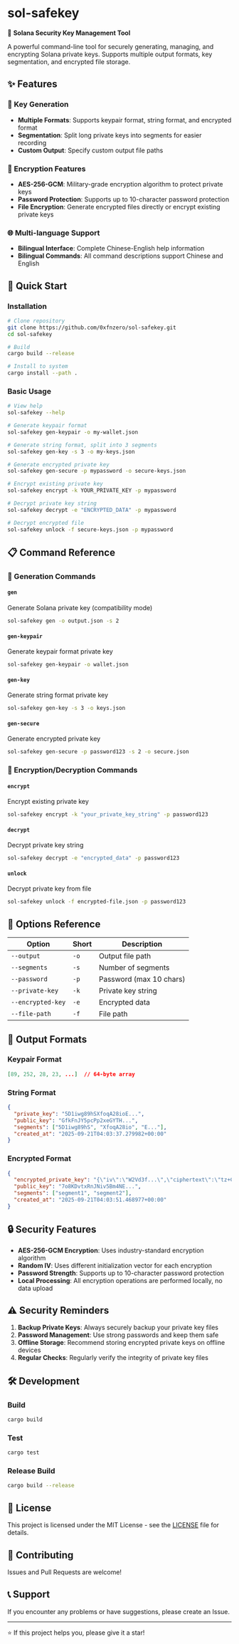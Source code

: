 # sol-safekey

🔧 **Solana Security Key Management Tool**

A powerful command-line tool for securely generating, managing, and encrypting Solana private keys. Supports multiple output formats, key segmentation, and encrypted file storage.

## ✨ Features

### 🔑 Key Generation
- **Multiple Formats**: Supports keypair format, string format, and encrypted format
- **Segmentation**: Split long private keys into segments for easier recording
- **Custom Output**: Specify custom output file paths

### 🔐 Encryption Features
- **AES-256-GCM**: Military-grade encryption algorithm to protect private keys
- **Password Protection**: Supports up to 10-character password protection
- **File Encryption**: Generate encrypted files directly or encrypt existing private keys

### 🌐 Multi-language Support
- **Bilingual Interface**: Complete Chinese-English help information
- **Bilingual Commands**: All command descriptions support Chinese and English

## 🚀 Quick Start

### Installation

```bash
# Clone repository
git clone https://github.com/0xfnzero/sol-safekey.git
cd sol-safekey

# Build
cargo build --release

# Install to system
cargo install --path .
```

### Basic Usage

```bash
# View help
sol-safekey --help

# Generate keypair format
sol-safekey gen-keypair -o my-wallet.json

# Generate string format, split into 3 segments
sol-safekey gen-key -s 3 -o my-keys.json

# Generate encrypted private key
sol-safekey gen-secure -p mypassword -o secure-keys.json

# Encrypt existing private key
sol-safekey encrypt -k YOUR_PRIVATE_KEY -p mypassword

# Decrypt private key string
sol-safekey decrypt -e "ENCRYPTED_DATA" -p mypassword

# Decrypt encrypted file
sol-safekey unlock -f secure-keys.json -p mypassword
```

## 📋 Command Reference

### 🔑 Generation Commands

#### `gen`
Generate Solana private key (compatibility mode)
```bash
sol-safekey gen -o output.json -s 2
```

#### `gen-keypair`
Generate keypair format private key
```bash
sol-safekey gen-keypair -o wallet.json
```

#### `gen-key`
Generate string format private key
```bash
sol-safekey gen-key -s 3 -o keys.json
```

#### `gen-secure`
Generate encrypted private key
```bash
sol-safekey gen-secure -p password123 -s 2 -o secure.json
```

### 🔐 Encryption/Decryption Commands

#### `encrypt`
Encrypt existing private key
```bash
sol-safekey encrypt -k "your_private_key_string" -p password123
```

#### `decrypt`
Decrypt private key string
```bash
sol-safekey decrypt -e "encrypted_data" -p password123
```

#### `unlock`
Decrypt private key from file
```bash
sol-safekey unlock -f encrypted-file.json -p password123
```

## 📝 Options Reference

| Option | Short | Description |
|--------|-------|-------------|
| `--output` | `-o` | Output file path |
| `--segments` | `-s` | Number of segments |
| `--password` | `-p` | Password (max 10 chars) |
| `--private-key` | `-k` | Private key string |
| `--encrypted-key` | `-e` | Encrypted data |
| `--file-path` | `-f` | File path |

## 📁 Output Formats

### Keypair Format
```json
[89, 252, 28, 23, ...]  // 64-byte array
```

### String Format
```json
{
  "private_key": "5D1iwg89hSXfoqA28ioE...",
  "public_key": "GfkFnJY5pcPp2xeGYTH...",
  "segments": ["5D1iwg89hS", "XfoqA28io", "E..."],
  "created_at": "2025-09-21T04:03:37.279982+00:00"
}
```

### Encrypted Format
```json
{
  "encrypted_private_key": "{\"iv\":\"W2Vd3f...\",\"ciphertext\":\"tz+CCE...\"}",
  "public_key": "7o8KDvtxRnJNiv5Bm4NE...",
  "segments": ["segment1", "segment2"],
  "created_at": "2025-09-21T04:03:51.468977+00:00"
}
```

## 🔒 Security Features

- **AES-256-GCM Encryption**: Uses industry-standard encryption algorithm
- **Random IV**: Uses different initialization vector for each encryption
- **Password Strength**: Supports up to 10-character password protection
- **Local Processing**: All encryption operations are performed locally, no data upload

## ⚠️ Security Reminders

1. **Backup Private Keys**: Always securely backup your private key files
2. **Password Management**: Use strong passwords and keep them safe
3. **Offline Storage**: Recommend storing encrypted private keys on offline devices
4. **Regular Checks**: Regularly verify the integrity of private key files

## 🛠️ Development

### Build
```bash
cargo build
```

### Test
```bash
cargo test
```

### Release Build
```bash
cargo build --release
```

## 📄 License

This project is licensed under the MIT License - see the [LICENSE](LICENSE) file for details.

## 🤝 Contributing

Issues and Pull Requests are welcome!

## 📞 Support

If you encounter any problems or have suggestions, please create an Issue.

---

⭐ If this project helps you, please give it a star!